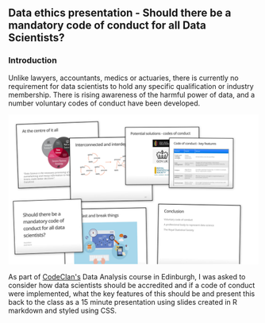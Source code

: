 ## Data ethics presentation - Should there be a mandatory code of conduct for all Data Scientists?

### Introduction
Unlike lawyers, accountants, medics or actuaries, there is currently no 
requirement for data scientists to hold any specific qualification or industry 
membership. There is rising awareness of the harmful power of data, and a number 
voluntary codes of conduct have been developed.

![slides.jpg](https://github.com/daviddbird/data-ethics-presentation/blob/master/images/slides.jpg)

As part of [CodeClan's](https://codeclan.com) Data Analysis course in Edinburgh, 
I was asked to consider how data scientists should be accredited and if a code 
of conduct were implemented, what the key features of this should be and present
this back to the class as a 15 minute presentation using slides created in R 
markdown and styled using CSS.


